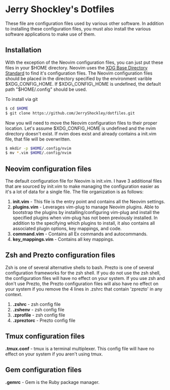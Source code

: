 # Jerry Shockley's Dotfiles 

These file are configuration files used by various other software. In addition to
installing these configuration files, you must also install the various software 
applications to make use of them.

## Installation
With the exception of the Neovim configuration files, you can just put these files
in your $HOME directory. Neovim uses the [XDG Base Directory Standard](https://standards.freedesktop.org/basedir-spec/basedir-spec-latest.html)
to find it's configuration files.  The Neovim configuration files should be placed 
in the directory specified by the environment varible $XDG\_CONFIG\_HOME. If 
$XDG\_CONFIG\_HOME is undefined, the default path "$HOME/.config" should be used.

To install via git
```bash
$ cd $HOME
$ git clone https://github.com/JerryShockley/dotfiles.git
```
Now you will need to move the Neovim configuration files to their proper
location. Let's assume $XDG\_CONFIG\_HOME is undefined and the nvim directory
doesn't exist. If nvim does exist and already contains a init.vim file, that file
will be overwritten.
```bash
$ mkdir -p $HOME/.config/nvim
$ mv *.vim $HOME/.config/nvim
```

## Neovim configuration files
The default configuration file for Neovim is init.vim. I have 3 additional files 
that are sourced by init.vim to make managing the configuration easier as it's a 
lot of data for a single file. The file organization is as follows:

1. **init.vim** - This file is the entry point and contains all the Neovim settings.
1. **plugins.vim** - Leverages vim-plug to manage Neovim plugins. Able to bootstrap
the plugins by installing/configuring vim-plug and install the specified
plugins when vim-plug has not been previously installed. In addition to the 
specifying which plugins to install, it also contains all associated plugin options, key mappings, and code. 
1. **command.vim** - Contains all Ex commands and autocommands.
1. **key\_mappings.vim** - Contains all key mappings.


## Zsh and Prezto configuration files
Zsh is one of several alternative shells to bash. Prezto is one of several 
configuration frameworks for the zsh shell. If you do not use the zsh shell, 
the configuration files will have no effect on your system. If you use zsh and 
don't use Prezto, the Prezto configuration files will also have no effect on
your system if you remove the 4 lines in .zshrc that contain 'zprezto' in any
context.

1. **.zshrc** - zsh config file
1. **.zshenv** - zsh config file
1. **.zprofile** - zsh config file
1. **.zpreztorc** - Prezto config file

## Tmux configuration files
**.tmux.conf** - tmux is a terminal multiplexer. This config file will have
no effect on your system if you aren't using tmux.

## Gem configuration files
**.gemrc** - Gem is the Ruby package manager.
